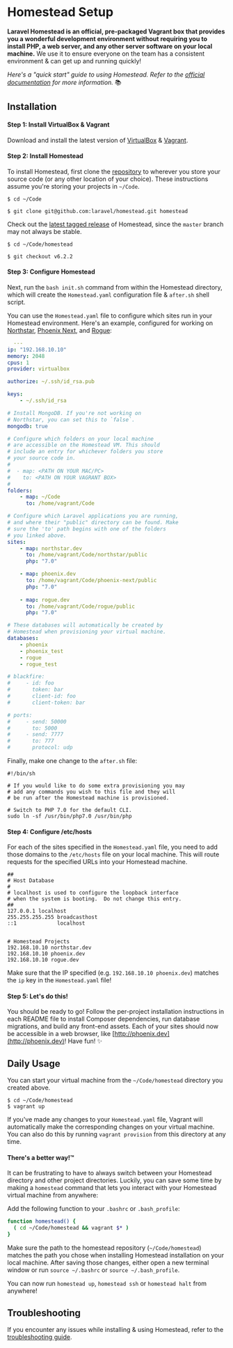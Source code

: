 # Homestead Setup

__Laravel Homestead is an official, pre-packaged Vagrant box that provides you a wonderful development environment without requiring you to install PHP, a web server, and any other server software on your local machine.__ We use it to ensure everyone on the team has a consistent environment & can get up and running quickly!

_Here's a "quick start" guide to using Homestead. Refer to the [official documentation](https://laravel.com/docs/master/homestead) for more information._ :books:

## Installation

#### Step 1: Install VirtualBox & Vagrant
Download and install the latest version of [VirtualBox](https://www.virtualbox.org/wiki/Downloads) & [Vagrant](https://www.vagrantup.com/downloads.html).

#### Step 2: Install Homestead
To install Homestead, first clone the [repository](https://github.com/laravel/homestead) to wherever you store your source code (or any other location of your choice). These instructions assume you're storing your projects in `~/Code`.

```shell
$ cd ~/Code

$ git clone git@github.com:laravel/homestead.git homestead
```

Check out the [latest tagged release](https://github.com/laravel/homestead/releases) of Homestead, since the `master` branch may not always be stable.

```shell
$ cd ~/Code/homestead

$ git checkout v6.2.2
```

#### Step 3: Configure Homestead
Next, run the `bash init.sh` command from within the Homestead directory, which will create the `Homestead.yaml` configuration file & `after.sh` shell script.

You can use the `Homestead.yaml` file to configure which sites run in your Homestead environment. Here's an example, configured for working on [Northstar](https://github.com/dosomething/northstar), [Phoenix Next](https://github.com/dosomething/phoenix-next), and [Rogue](https://github.com/dosomething/rogue):

```yaml
  ---
ip: "192.168.10.10"
memory: 2048
cpus: 1
provider: virtualbox

authorize: ~/.ssh/id_rsa.pub

keys:
    - ~/.ssh/id_rsa

# Install MongoDB. If you're not working on
# Northstar, you can set this to `false`.
mongodb: true

# Configure which folders on your local machine
# are accessible on the Homestead VM. This should
# include an entry for whichever folders you store
# your source code in.
#
#  - map: <PATH ON YOUR MAC/PC>
#    to: <PATH ON YOUR VAGRANT BOX>
#
folders:
    - map: ~/Code
      to: /home/vagrant/Code

# Configure which Laravel applications you are running,
# and where their "public" directory can be found. Make
# sure the 'to' path begins with one of the folders
# you linked above.
sites:
    - map: northstar.dev
      to: /home/vagrant/Code/northstar/public
      php: "7.0"

    - map: phoenix.dev
      to: /home/vagrant/Code/phoenix-next/public
      php: "7.0"
    
    - map: rogue.dev
      to: /home/vagrant/Code/rogue/public
      php: "7.0"

# These databases will automatically be created by
# Homestead when provisioning your virtual machine.
databases:
    - phoenix
    - phoenix_test
    - rogue
    - rogue_test

# blackfire:
#     - id: foo
#       token: bar
#       client-id: foo
#       client-token: bar

# ports:
#     - send: 50000
#       to: 5000
#     - send: 7777
#       to: 777
#       protocol: udp
```

Finally, make one change to the `after.sh` file:

```shell
#!/bin/sh

# If you would like to do some extra provisioning you may
# add any commands you wish to this file and they will
# be run after the Homestead machine is provisioned.

# Switch to PHP 7.0 for the default CLI.
sudo ln -sf /usr/bin/php7.0 /usr/bin/php
```

#### Step 4: Configure /etc/hosts
For each of the sites specified in the `Homestead.yaml` file, you need to add those domains to the `/etc/hosts` file on your local machine. This will route requests for the specified URLs into your Homestead machine.

```shell
##
# Host Database
#
# localhost is used to configure the loopback interface
# when the system is booting.  Do not change this entry.
##
127.0.0.1 localhost
255.255.255.255 broadcasthost
::1             localhost 


# Homestead Projects
192.168.10.10 northstar.dev
192.168.10.10 phoenix.dev
192.168.10.10 rogue.dev
```

Make sure that the IP specified (e.g. `192.168.10.10 phoenix.dev`) matches the `ip` key in the `Homestead.yaml` file!


#### Step 5: Let's do this!

You should be ready to go! Follow the per-project installation instructions in each README file to install Composer dependencies, run database migrations, and build any front-end assets. Each of your sites should now be accessible in a web browser, like [http://phoenix.dev](http://phoenix.dev)! Have fun! :sparkles:


## Daily Usage
You can start your virtual machine from the `~/Code/homestead` directory you created above.

```shell
$ cd ~/Code/homestead
$ vagrant up
```

If you've made any changes to your `Homestead.yaml` file, Vagrant will automatically make the corresponding changes on your virtual machine. You can also do this by running `vagrant provision` from this directory at any time.

#### There's a better way!™
It can be frustrating to have to always switch between your Homestead directory and other project directories. Luckily, you can save some time by making a `homestead` command that lets you interact with your Homestead virtual machine from anywhere:

Add the following function to your `.bashrc` or `.bash_profile`:

```bash
function homestead() {
  ( cd ~/Code/homestead && vagrant $* )
}
```

Make sure the path to the homestead repository (`~/Code/homestead`) matches the path you chose when installing Homestead installation on your local machine. After saving those changes, either open a new terminal window or run `source ~/.bashrc` or `source ~/.bash_profile`.

You can now run `homestead up`, `homestead ssh` or `homestead halt` from anywhere!


## Troubleshooting
If you encounter any issues while installing & using Homestead, refer to the [troubleshooting guide](troubleshooting.md).
